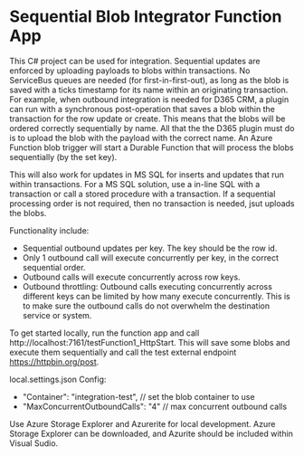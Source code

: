# Sequential Blob Integrator Function App

This C# project can be used for integration. Sequential updates are enforced by uploading payloads to blobs within transactions. No ServiceBus queues are needed (for first-in-first-out), as long as the blob is saved with a ticks timestamp for its name within an originating transaction. For example, when outbound integration is needed for D365 CRM, a plugin can run with a synchronous post-operation that saves a blob within the transaction for the row update or create. This means that the blobs will be ordered correctly sequentially by name. All that the the D365 plugin must do is to upload the blob with the payload with the correct name. An Azure Function blob trigger will start a Durable Function that will process the blobs sequentially (by the set key).

This will also work for updates in MS SQL for inserts and updates that run within transactions. For a MS SQL solution, use a in-line SQL with a transaction or call a stored procedure with a transaction. If a sequential processing order is not required, then no transaction is needed, jsut uploads the blobs.

Functionality include:

- Sequential outbound updates per key. The key should be the row id.
- Only 1 outbound call will execute concurrently per key, in the correct sequential order.
- Outbound calls will execute concurrently across row keys.
- Outbound throttling: Outbound calls executing concurrently across different keys can be limited by how many execute concurrently. This is to make sure the outbound calls do not overwhelm the destination service or system.

To get started locally, run the function app and call http://localhost:7161/testFunction1_HttpStart. This will save some blobs and execute them sequentially and call the test external endpoint https://httpbin.org/post.

local.settings.json Config:

- "Container": "integration-test", // set the blob container to use
- "MaxConcurrentOutboundCalls": "4" // max concurrent outbound calls

Use Azure Storage Explorer and Azurerite for local development. Azure Storage Explorer can be downloaded, and Azurite should be included within Visual Sudio.
